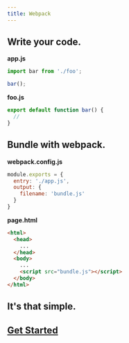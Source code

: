 ```yaml
---
title: Webpack
---
```

## Write your code.

**app.js**

```js
import bar from './foo';

bar();
```

**foo.js**

```js
export default function bar() {
  //
}
```

## Bundle with webpack.

**webpack.config.js**

```js
module.exports = {
  entry: './app.js',
  output: {
    filename: 'bundle.js'
  }
}
```

**page.html**

```html
<html>
  <head>
    ...
  </head>
  <body>
    ...
    <script src="bundle.js"></script>
  </body>
</html>
```

## It's that simple.
## [Get Started](/get-started)
